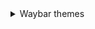 <details>
  <summary>Waybar themes</summary>
  <details>
    <summary>Here’s an image, just in case:</summary>
    <!-- Content for the nested details goes here -->
  </details>
</details>

<style>
  /* Style the nested summary to add indentation */
  details details summary {
    padding-left: 20px; /* Adds indentation to the second summary */
  }
</style>
